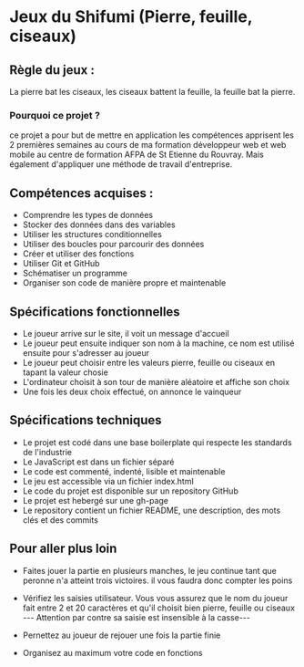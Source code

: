 # Jeux du Shifumi (Pierre, feuille, ciseaux)

## Règle du jeux :

La pierre bat les ciseaux,
les ciseaux battent la feuille,
la feuille bat la pierre.

### Pourquoi ce projet ?

ce projet a pour but de mettre en application les compétences apprisent les 2 premières semaines
au cours de ma formation développeur web et web mobile au centre de formation AFPA de St Etienne du Rouvray.
Mais également d'appliquer une méthode de travail d'entreprise.

## Compétences acquises :

- Comprendre les types de données
- Stocker des données dans des variables
- Utiliser les structures conditionnelles
- Utiliser des boucles pour parcourir des données
- Créer et utiliser des fonctions
- Utiliser Git et GitHub
- Schématiser un programme
- Organiser son code de manière propre et maintenable

## Spécifications fonctionnelles 

- Le joueur arrive sur le site, il voit un message d'accueil
- Le joueur peut ensuite indiquer son nom à la machine, ce nom est utilisé ensuite pour s'adresser au joueur
- Le joueur peut choisir entre les valeurs pierre, feuille ou ciseaux en tapant la valeur chosie
- L'ordinateur choisit à son tour de manière aléatoire et affiche son choix
- Une fois les deux choix effectué, on annonce le vainqueur

## Spécifications techniques

- Le projet est codé dans une base boilerplate qui respecte les standards de l'industrie
- Le JavaScript est dans un fichier séparé
- Le code est commenté, indenté, lisible et maintenable
- Le jeu est accessible via un fichier index.html
- Le code du projet est disponible sur un repository GitHub
- Le projet est hebergé sur une gh-page
- Le repository contient un fichier README, une description, des mots clés et des commits

## Pour aller plus loin 

- Faites jouer la partie en plusieurs manches, le jeu continue tant que peronne n'a atteint trois victoires.
 il vous faudra donc compter les poins

- Vérifiez les saisies utilisateur. Vous vous assurez que le nom du joueur fait entre 2 et 20 caractères et
 qu'il choisit bien pierre, feuille ou ciseaux
--- Attention par contre sa saisie est insensible à la casse---

- Pernettez au joueur de rejouer une fois la partie finie

- Organisez au maximum votre code en fonctions
